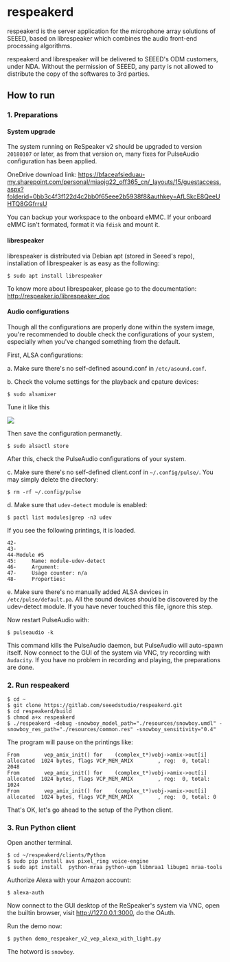 # respeakerd

respeakerd is the server application for the microphone array solutions of SEEED, based on librespeaker which combines the audio front-end processing algorithms.

respeakerd and librespeaker will be delivered to SEEED's ODM customers, under NDA. Without the permission of SEEED, any party is not allowed to distribute the copy of the softwares to 3rd parties.

## How to run

### 1. Preparations

#### System upgrade

The system running on ReSpeaker v2 should be upgraded to version `20180107` or later, as from that version on, many fixes for PulseAudio configuration has been applied.

OneDrive download link: https://bfaceafsieduau-my.sharepoint.com/personal/miaojg22_off365_cn/_layouts/15/guestaccess.aspx?folderid=0bb3c4f3f122d4c2bb0f65eee2b5938f8&authkey=AfLSkcE8QeeUHTQ8GGfrrsU

You can backup your workspace to the onboard eMMC. If your onboard eMMC isn't formated, format it via `fdisk` and mount it.

#### librespeaker

librespeaker is distributed via Debian apt (stored in Seeed's repo), installation of librespeaker is as easy as the following:

```shell
$ sudo apt install librespeaker
```

To know more about librespeaker, please go to the documentation: http://respeaker.io/librespeaker_doc

#### Audio configurations

Though all the configurations are properly done within the system image, you're recommended to double check the configurations of your system, especially when you've changed something from the default.

First, ALSA configurations:

a. Make sure there's no self-defined asound.conf in `/etc/asound.conf`.

b. Check the volume settings for the playback and cpature devices:

```shell
$ sudo alsamixer
```

Tune it like this

![](https://gitlab.com/seeedstudio/respeakerd/uploads/e9ea93446962f8e524ebc54408a83f96/image.png)

Then save the configuration permanetly.

```shell
$ sudo alsactl store
```

After this, check the PulseAudio configurations of your system.

c. Make sure there's no self-defined client.conf in `~/.config/pulse/`. You may simply delete the directory:

```shell
$ rm -rf ~/.config/pulse
```

d. Make sure that `udev-detect` module is enabled:

```shell
$ pactl list modules|grep -n3 udev
```

If you see the following printings, it is loaded.

```shell
42-
43-
44-Module #5
45:    	Name: module-udev-detect
46-    	Argument:
47-    	Usage counter: n/a
48-    	Properties:
```

e. Make sure there's no manually added ALSA devices in `/etc/pulse/default.pa`. All the sound devices should be discovered by the udev-detect module. If you have never touched this file, ignore this step.

Now restart PulseAudio with:

```shell
$ pulseaudio -k
```

This command kills the PulseAudio daemon, but PulseAudio will auto-spawn itself. Now connect to the GUI of the system via VNC, try recording with `Audacity`. If you have no problem in recording and playing, the preparations are done.


### 2. Run respeakerd

```shell
$ cd ~
$ git clone https://gitlab.com/seeedstudio/respeakerd.git
$ cd respeakerd/build
$ chmod a+x respeakerd
$ ./respeakerd -debug -snowboy_model_path="./resources/snowboy.umdl" -snowboy_res_path="./resources/common.res" -snowboy_sensitivity="0.4"
```

The program will pause on the printings like:

```shell
From        vep_amix_init() for    (complex_t*)vobj->amix->out[i] allocated  1024 bytes, flags VCP_MEM_AMIX        , reg:  0, total: 2048
From        vep_amix_init() for    (complex_t*)vobj->amix->out[i] allocated  1024 bytes, flags VCP_MEM_AMIX        , reg:  0, total: 1024
From        vep_amix_init() for    (complex_t*)vobj->amix->out[i] allocated  1024 bytes, flags VCP_MEM_AMIX        , reg:  0, total: 0
```

That's OK, let's go ahead to the setup of the Python client.

### 3. Run Python client

Open another terminal.

```shell
$ cd ~/respeakerd/clients/Python
$ sudo pip install avs pixel_ring voice-engine
$ sudo apt install  python-mraa python-upm libmraa1 libupm1 mraa-tools
```

Authorize Alexa with your Amazon account:
```shell
$ alexa-auth
```

Now connect to the GUI desktop of the ReSpeaker's system via VNC, open the builtin browser, visit http://127.0.0.1:3000, do the OAuth.

Run the demo now:

```shell
$ python demo_respeaker_v2_vep_alexa_with_light.py
```

The hotword is `snowboy`.


